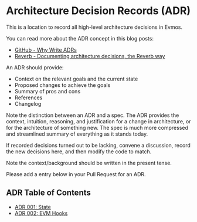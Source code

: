 <!--
order: false
parent:
  order: 0
-->

# Architecture Decision Records (ADR)

This is a location to record all high-level architecture decisions in Evmos.

You can read more about the ADR concept in this blog posts:

*   [GitHub - Why Write ADRs](https://github.blog/2020-08-13-why-write-adrs/)
*   [Reverb - Documenting architecture decisions, the Reverb way](https://product.reverb.com/documenting-architecture-decisions-the-reverb-way-a3563bb24bd0#.78xhdix6t)

An ADR should provide:

*   Context on the relevant goals and the current state
*   Proposed changes to achieve the goals
*   Summary of pros and cons
*   References
*   Changelog

Note the distinction between an ADR and a spec. The ADR provides the context,
intuition, reasoning, and justification for a change in architecture, or for the
architecture of something new. The spec is much more compressed and streamlined
summary of everything as it stands today.

If recorded decisions turned out to be lacking, convene a discussion, record the
new decisions here, and then modify the code to match.

Note the context/background should be written in the present tense.

Please add a entry below in your Pull Request for an ADR.

## ADR Table of Contents

*   [ADR 001: State](adr-001-state.md)
*   [ADR 002: EVM Hooks](adr-002-evm-hooks.md)
